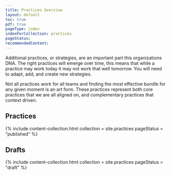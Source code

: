 ```yaml
---
title: Practices Overview
layout: default
toc: true
pdf: true
pageType: index
indexForCollection: practices
pageStatus: 
recommendedContent:
---
```


Additional practices, or strategies, are an important part this organizations DNA. The right practices will emerge over time, this means that while a practice may work today it may not work that well tomorrow. You will need to adapt, add, and create new strategies.

Not all practices work for all teams and finding the most effective bundle for any given moment is an art form. These practices represent both core practices that we are all aligned on, and complementary practices that context driven.

## Practices

{% include content-collection.html collection = site.practices pageStatus = "published"  %}  


## Drafts

{% include content-collection.html collection = site.practices pageStatus = "draft"  %}  